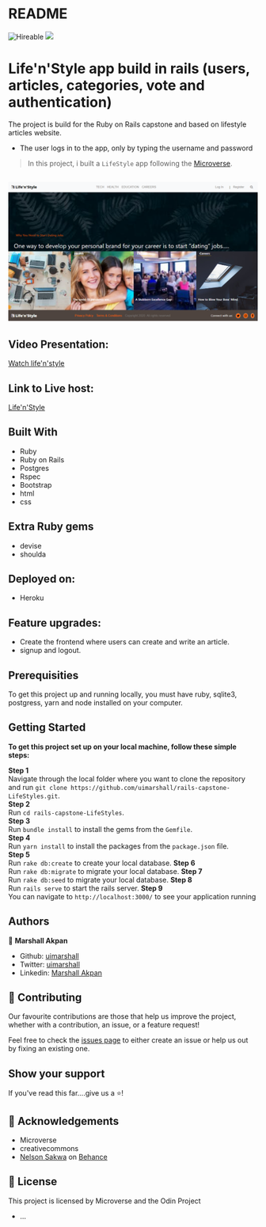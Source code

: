 # README

![Hireable](https://img.shields.io/badge/Hireable-yes-success) ![](https://img.shields.io/badge/-Microverse%20projects-blueviolet)

# Life'n'Style app build in rails (users, articles, categories, vote and authentication)

The project is  build for the Ruby on Rails capstone and based on lifestyle articles website.

- The user logs in to the app, only by typing the username and password

> In this project, i built a `LifeStyle` app following the [Microverse](https://www.notion.so/Lifestyle-articles-b82a5f10122b4cec924cd5d4a6cf7561).<br>

## ![screenshot](app/assets/images/life-n-style.png)

## Video Presentation:

[Watch life'n'style](https://www.loom.com/share/40606e58c8d94ecb998cb7d7c0b1226f)


## Link to Live host:

[Life'n'Style](https://lyfenstyle.herokuapp.com/)

## Built With

- Ruby
- Ruby on Rails
- Postgres
- Rspec
- Bootstrap
- html
- css

## Extra Ruby gems

- devise
- shoulda

## Deployed on:

- Heroku

## Feature upgrades:

- Create the frontend where users can create and write an article.
- signup and logout.

## Prerequisities

To get this project up and running locally, you must have ruby, sqlite3, postgress, yarn and node installed on your computer.

## Getting Started

**To get this project set up on your local machine, follow these simple steps:**

**Step 1**<br>
Navigate through the local folder where you want to clone the repository and run
`git clone https://github.com/uimarshall/rails-capstone-LifeStyles.git`.<br>
**Step 2**<br>
Run `cd rails-capstone-LifeStyles`.<br>
**Step 3**<br>
Run `bundle install` to install the gems from the `Gemfile`.<br>
**Step 4**<br>
Run `yarn install` to install the packages from the `package.json` file.<br>
**Step 5**<br>
Run `rake db:create` to create your local database.
**Step 6**<br>
Run `rake db:migrate` to migrate your local database.
**Step 7**<br>
Run `rake db:seed` to migrate your local database.
**Step 8**<br>
Run `rails serve` to start the rails server.
**Step 9**<br>
You can navigate to `http://localhost:3000/` to see your application running<br>

## Authors

👤 **Marshall Akpan**

- Github: [uimarshall](https://github.com/uimarshall)
- Twitter: [uimarshall](https://twitter.com/uimarshall)
- Linkedin: [Marshall Akpan](https://www.linkedin.com/in/marshall-akpan-19745526/)


## 🤝 Contributing

Our favourite contributions are those that help us improve the project, whether with a contribution, an issue, or a feature request!

Feel free to check the [issues page](https://github.com/uimarshall/rails-capstone-LifeStyles/issues) to either create an issue or help us out by fixing an existing one.

## Show your support

If you've read this far....give us a ⭐️!

## :clap: Acknowledgements

- Microverse
- creativecommons
- [Nelson Sakwa](https://www.behance.net/sakwadesignstudio) on [Behance](https://www.behance.net/)


## 📝 License

This project is licensed by Microverse and the Odin Project

- ...

